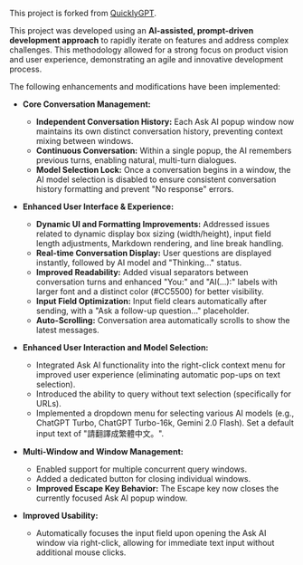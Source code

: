 This project is forked from [QuicklyGPT](https://github.com/zealotjin/quicklygpt-extension?tab=readme-ov-file).

This project was developed using an **AI-assisted, prompt-driven development approach** to rapidly iterate on features and address complex challenges. This methodology allowed for a strong focus on product vision and user experience, demonstrating an agile and innovative development process.

The following enhancements and modifications have been implemented:

- **Core Conversation Management:**
    - **Independent Conversation History:** Each Ask AI popup window now maintains its own distinct conversation history, preventing context mixing between windows.
    - **Continuous Conversation:** Within a single popup, the AI remembers previous turns, enabling natural, multi-turn dialogues.
    - **Model Selection Lock:** Once a conversation begins in a window, the AI model selection is disabled to ensure consistent conversation history formatting and prevent "No response" errors.

- **Enhanced User Interface & Experience:**
    - **Dynamic UI and Formatting Improvements:** Addressed issues related to dynamic display box sizing (width/height), input field length adjustments, Markdown rendering, and line break handling.
    - **Real-time Conversation Display:** User questions are displayed instantly, followed by AI model and "Thinking..." status.
    - **Improved Readability:** Added visual separators between conversation turns and enhanced "You:" and "AI(...):" labels with larger font and a distinct color (#CC5500) for better visibility.
    - **Input Field Optimization:** Input field clears automatically after sending, with a "Ask a follow-up question..." placeholder.
    - **Auto-Scrolling:** Conversation area automatically scrolls to show the latest messages.

- **Enhanced User Interaction and Model Selection:**
    - Integrated Ask AI functionality into the right-click context menu for improved user experience (eliminating automatic pop-ups on text selection).
    - Introduced the ability to query without text selection (specifically for URLs).
    - Implemented a dropdown menu for selecting various AI models (e.g., ChatGPT Turbo, ChatGPT Turbo-16k, Gemini 2.0 Flash). Set a default input text of "請翻譯成繁體中文。".

- **Multi-Window and Window Management:**
    - Enabled support for multiple concurrent query windows.
    - Added a dedicated button for closing individual windows.
    - **Improved Escape Key Behavior:** The Escape key now closes the currently focused Ask AI popup window.

- **Improved Usability:**
    - Automatically focuses the input field upon opening the Ask AI window via right-click, allowing for immediate text input without additional mouse clicks.